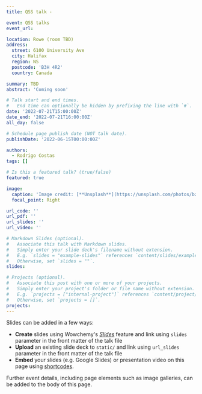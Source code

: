 ```yaml
---
title: QSS talk -

event: QSS talks
event_url:

location: Rowe (room TBD)
address:
  street: 6100 University Ave
  city: Halifax
  region: NS
  postcode: 'B3H 4R2'
  country: Canada

summary: TBD
abstract: 'Coming soon'

# Talk start and end times.
#   End time can optionally be hidden by prefixing the line with `#`.
date: '2022-07-21T15:00:00Z'
date_end: '2022-07-21T16:00:00Z'
all_day: false

# Schedule page publish date (NOT talk date).
publishDate: '2022-06-15T00:00:00Z'

authors:
  - Rodrigo Costas
tags: []

# Is this a featured talk? (true/false)
featured: true

image:
  caption: 'Image credit: [**Unsplash**](https://unsplash.com/photos/bzdhc5b3Bxs)'
  focal_point: Right

url_code: ''
url_pdf: ''
url_slides: ''
url_video: ''

# Markdown Slides (optional).
#   Associate this talk with Markdown slides.
#   Simply enter your slide deck's filename without extension.
#   E.g. `slides = "example-slides"` references `content/slides/example-slides.md`.
#   Otherwise, set `slides = ""`.
slides:

# Projects (optional).
#   Associate this post with one or more of your projects.
#   Simply enter your project's folder or file name without extension.
#   E.g. `projects = ["internal-project"]` references `content/project/deep-learning/index.md`.
#   Otherwise, set `projects = []`.
projects:
---
```


Slides can be added in a few ways:

- **Create** slides using Wowchemy's [_Slides_](https://wowchemy.com/docs/managing-content/#create-slides) feature and link using `slides` parameter in the front matter of the talk file
- **Upload** an existing slide deck to `static/` and link using `url_slides` parameter in the front matter of the talk file
- **Embed** your slides (e.g. Google Slides) or presentation video on this page using [shortcodes](https://wowchemy.com/docs/writing-markdown-latex/).

Further event details, including page elements such as image galleries, can be added to the body of this page.
